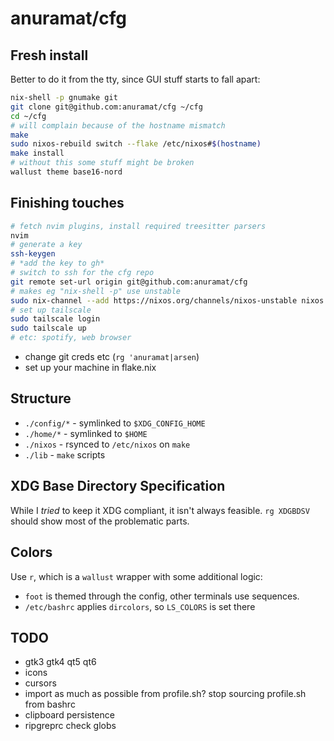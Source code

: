 # anuramat/cfg

## Fresh install

Better to do it from the tty, since GUI stuff starts to fall apart:
```bash
nix-shell -p gnumake git
git clone git@github.com:anuramat/cfg ~/cfg
cd ~/cfg
# will complain because of the hostname mismatch
make
sudo nixos-rebuild switch --flake /etc/nixos#$(hostname)
make install
# without this some stuff might be broken
wallust theme base16-nord
```

## Finishing touches

```bash
# fetch nvim plugins, install required treesitter parsers
nvim
# generate a key
ssh-keygen
# *add the key to gh*
# switch to ssh for the cfg repo
git remote set-url origin git@github.com:anuramat/cfg
# makes eg "nix-shell -p" use unstable
sudo nix-channel --add https://nixos.org/channels/nixos-unstable nixos
# set up tailscale
sudo tailscale login
sudo tailscale up
# etc: spotify, web browser
```

- change git creds etc (`rg 'anuramat|arsen`)
- set up your machine in flake.nix

## Structure

- `./config/*` - symlinked to `$XDG_CONFIG_HOME`
- `./home/*` - symlinked to `$HOME`
- `./nixos` - rsynced to `/etc/nixos` on `make`
- `./lib` - `make` scripts

## XDG Base Directory Specification

While I *tried* to keep it XDG compliant, it isn't always feasible. `rg XDGBDSV`
should show most of the problematic parts.

## Colors

Use `r`, which is a `wallust` wrapper with some additional logic:
- `foot` is themed through the config, other terminals use sequences.
- `/etc/bashrc` applies `dircolors`, so `LS_COLORS` is set there

## TODO

- gtk3 gtk4 qt5 qt6
- icons
- cursors
- import as much as possible from profile.sh? stop sourcing profile.sh from
  bashrc
- clipboard persistence
- ripgreprc check globs
